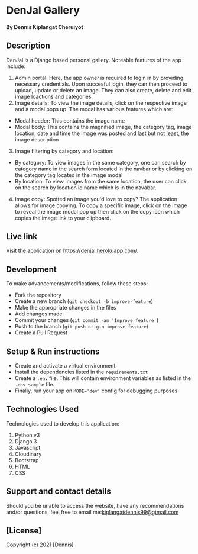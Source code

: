 # DenJal Gallery 
#### By Dennis Kiplangat Cheruiyot 

## Description
DenJal is a Django based personal gallery. 
Noteable features of the app include:
1. Admin portal:
Here, the app owner is required to login in by providing necessary credentials. Upon succesful login, they can then proceed to upload, update or delete an image. They can also create, delete and edit image loactions and categories.
2. Image details:
To view the image details, click on the respective image and a modal pops up. The modal has various features which are:
- Modal header: This contains the image name
- Modal body: This contains the magnified image, the category tag, image location, date and time the image was posted and last but not least, the image description
3. Image filtering by category and location:
- By category: To view images in the same category, one can search by category name in the search form located in the navbar or by clicking on the category tag located in the image modal
- By location: To view images from the same location, the user can click on the search by location id name which is in the navabar.
4. Image copy: 
Spotted an image you'd love to copy? The application allows for image copying. To copy a specific image, click on the image to reveal the image modal pop up then click on the copy icon which copies the image link to your clipboard.

## Live link
Visit the application on https://denjal.herokuapp.com/.

## Development
To make advancements/modifications, follow these steps:

- Fork the repository
- Create a new branch (`git checkout -b improve-feature`)
- Make the appropriate changes in the files
- Add changes made
- Commit your changes (`git commit -am 'Improve feature'`)
- Push to the branch (`git push origin improve-feature`)
- Create a Pull Request 

## Setup & Run instructions
- Create and activate a virtual environment
- Install the dependencies listed in the `requirements.txt`
- Create a `.env` file. This will contain environment variables as listed in the `.env.sample` file.
- Finally, run your app on `MODE='dev'` config for debugging purposes

## Technologies Used
Technologies used to develop this application:

1. Python v3
2. Django 3
3. Javascript
4. Cloudinary
5. Bootstrap
6. HTML 
7. CSS


## Support and contact details

Should you be unable to access the website, have any recommendations and/or questions, feel free to email me:[kiplangatdennis99@gtmail.com](mailto:kiplangatdennis99@gtmail.com)

## [License]

Copyright (c) 2021 [Dennis] 